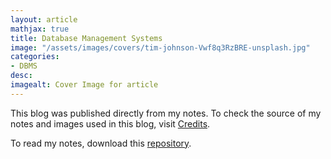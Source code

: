 ```yaml
---
layout: article
mathjax: true
title: Database Management Systems
image: "/assets/images/covers/tim-johnson-Vwf8q3RzBRE-unsplash.jpg"
categories:
- DBMS
desc:  
imagealt: Cover Image for article
---
```




This blog was published directly from my notes.
To check the source of my notes and images used in this blog, visit <a href="/credits.html" target="_blank">Credits</a>.

To read my notes, download this <a href="https://github.com/bovem/CS" target="blank">repository</a>.